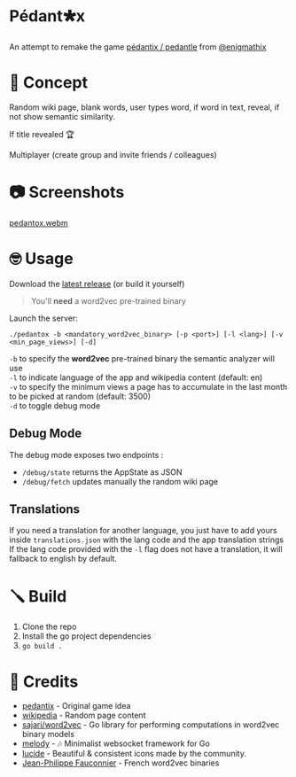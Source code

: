 # Pédant🞴x

An attempt to remake the game [pédantix / pedantle](https://pedantix.certitudes.org/) from [@enigmathix](https://github.com/enigmathix)

# 🤨 Concept
Random wiki page, blank words, user types word, if word in text, reveal, if not show semantic similarity.

If title revealed 🏆

Multiplayer (create group and invite friends / colleagues)

# 📷 Screenshots
[pedantox.webm](https://github.com/user-attachments/assets/a6c04209-f288-4699-ab0e-08b939ac59dc)


# 🤓 Usage

Download the [latest release](https://github.com/Dorifor/pedant-x/releases/latest) (or build it yourself)

> You'll **need** a word2vec pre-trained binary

Launch the server:  
```
./pedantox -b <mandatory_word2vec_binary> [-p <port>] [-l <lang>] [-v <min_page_views>] [-d]
```

`-b` to specify the **word2vec** pre-trained binary the semantic analyzer will use  
`-l` to indicate language of the app and wikipedia content (default: en)  
`-v` to specify the minimum views a page has to accumulate in the last month to be picked at random (default: 3500)  
`-d` to toggle debug mode  

## Debug Mode
The debug mode exposes two endpoints :
- `/debug/state` returns the AppState as JSON
- `/debug/fetch` updates manually the random wiki page 

## Translations
If you need a translation for another language, you just have to add yours inside `translations.json` with the lang code and the app translation strings
If the lang code provided with the `-l` flag does not have a translation, it will fallback to english by default.

# 🪛 Build

1. Clone the repo
2. Install the go project dependencies
3. `go build .`

# 🙏 Credits
- [pedantix](https://pedantix.certitudes.org/) - Original game idea
- [wikipedia](https://wikipedia.org) - Random page content
- [sajari/word2vec](github.com/sajari/word2vec) - Go library for performing computations in word2vec binary models 
- [melody](https://github.com/olahol/melody/) - 🎶 Minimalist websocket framework for Go
- [lucide](https://lucide.dev) - Beautiful & consistent icons made by the community.
- [Jean-Philippe Fauconnier](https://fauconnier.github.io/#data) - French word2vec binaries
